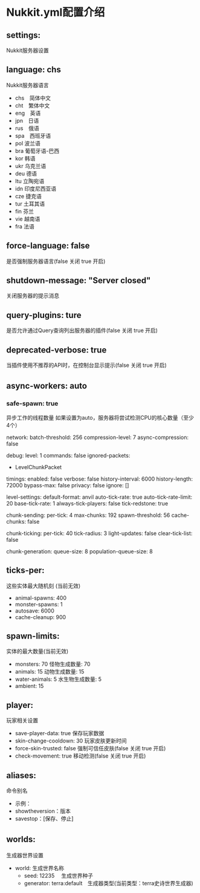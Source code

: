 # Nukkit.yml配置介绍
## settings:
Nukkit服务器设置
## language: chs
Nukkit服务器语言
- chs　简体中文
- cht　繁体中文
- eng　英语
- jpn　日语
- rus　俄语
- spa　西班牙语　
- pol  波兰语
- bra  葡萄牙语-巴西
- kor  韩语
- ukr  乌克兰语
- deu  德语
- ltu  立陶宛语
- idn  印度尼西亚语
- cze  捷克语
- tur  土耳其语
- fin  芬兰
- vie  越南语
- fra  法语
 ## force-language: false
 是否强制服务器语言(false 关闭 true 开启)
 ## shutdown-message: "Server closed"
 关闭服务器的提示消息
 ## query-plugins: ture
 是否允许通过Query查询列出服务器的插件(false 关闭 true 开启)
 ## deprecated-verbose: true
 当插件使用不推荐的API时，在控制台显示提示(false 关闭 true 开启)
 ## async-workers: auto　
 ### safe-spawn: true
 异步工作的线程数量
 如果设置为auto，服务器将尝试检测CPU的核心数量（至少4个）

network:
 batch-threshold: 256
 compression-level: 7
 async-compression: false

debug:
 level: 1
 commands: false
 ignored-packets:
  - LevelChunkPacket

timings:
 enabled: false
 verbose: false
 history-interval: 6000
 history-length: 72000
 bypass-max: false
 privacy: false
 ignore: []

level-settings:
 default-format: anvil
 auto-tick-rate: true
 auto-tick-rate-limit: 20
 base-tick-rate: 1
 always-tick-players: false
 tick-redstone: true

chunk-sending:
 per-tick: 4
 max-chunks: 192
 spawn-threshold: 56
 cache-chunks: false

chunk-ticking:
 per-tick: 40
 tick-radius: 3
 light-updates: false
 clear-tick-list: false

chunk-generation:
 queue-size: 8
 population-queue-size: 8

## ticks-per:
这些实体最大随机刻 (当前无效)
 - animal-spawns: 400
 - monster-spawns: 1
 - autosave: 6000
 - cache-cleanup: 900

## spawn-limits:
实体的最大数量(当前无效)
 - monsters: 70
 怪物生成数量: 70
 - animals: 15
 动物生成数量: 15
 - water-animals: 5
 水生物生成数量: 5
 - ambient: 15
 

## player:
玩家相关设置
 - save-player-data: true
 保存玩家数据
 - skin-change-cooldown: 30
 玩家皮肤更新时间
 - force-skin-trusted: false
 强制可信任皮肤(false 关闭 true 开启)
 - check-movement: true
 移动检测(false 关闭 true 开启)

## aliases:
命令别名
- 示例：
- showtheversion：版本
- savestop：[保存、停止]

## worlds:　
生成器世界设置
  - world: 生成世界名称
     - seed: 12235 　生成世界种子
     - generator: terra:default　生成器类型(当前类型：terra史诗世界生成器)
    
